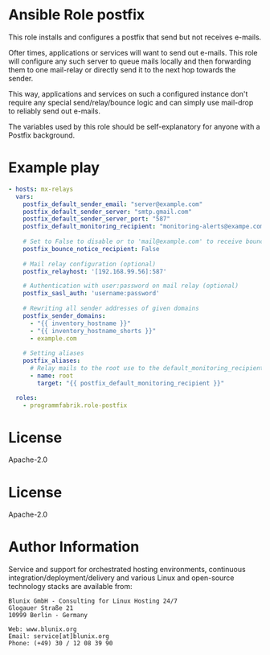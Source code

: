 # Ansible Role postfix

This role installs and configures a postfix that send but not receives e-mails.

Ofter times, applications or services will want to send out e-mails.
This role will configure any such server to queue mails locally and then
forwarding them to one mail-relay or directly send it to the next hop towards the sender.

This way, applications and services on such a configured instance don't
require any special send/relay/bounce logic and can simply use mail-drop
to reliably send out e-mails.

The variables used by this role should be self-explanatory for anyone
with a Postfix background.

# Example play

```yaml
- hosts: mx-relays
  vars:
    postfix_default_sender_email: "server@example.com"
    postfix_default_sender_server: "smtp.gmail.com"
    postfix_default_sender_server_port: "587"
    postfix_default_monitoring_recipient: "monitoring-alerts@exampe.com"
    
    # Set to False to disable or to 'mail@example.com' to receive bounce mails
    postfix_bounce_notice_recipient: False
    
    # Mail relay configuration (optional)
    postfix_relayhost: '[192.168.99.56]:587'

    # Authentication with user:password on mail relay (optional)
    postfix_sasl_auth: 'username:password'
    
    # Rewriting all sender addresses of given domains
    postfix_sender_domains:
      - "{{ inventory_hostname }}"
      - "{{ inventory_hostname_shorts }}"
      - example.com
    
    # Setting aliases
    postfix_aliases:
      # Relay mails to the root use to the default_monitoring_recipient
      - name: root
        target: "{{ postfix_default_monitoring_recipient }}"

  roles:
    - programmfabrik.role-postfix
```

# License

Apache-2.0

# License

Apache-2.0

# Author Information

Service and support for orchestrated hosting environments,
continuous integration/deployment/delivery and various Linux
and open-source technology stacks are available from:

```
Blunix GmbH - Consulting for Linux Hosting 24/7
Glogauer Straße 21
10999 Berlin - Germany

Web: www.blunix.org
Email: service[at]blunix.org
Phone: (+49) 30 / 12 08 39 90
```

